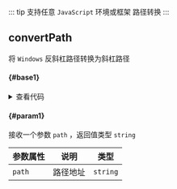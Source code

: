 <script setup>
import { useAddNumInOutlineLabel } from '../../.vitepress/utils/createElement.ts'
useAddNumInOutlineLabel(1)

import convertPath from './convertPath.vue'
</script>

::: tip 支持任意 `JavaScript` 环境或框架
路径转换
:::

## convertPath

将 `Windows` 反斜杠路径转换为斜杠路径

<div class="pure-border">

#### <divider-base /> {#base1}

<convertPath />

<details>

<summary>查看代码</summary>

<<< @/utils/convertPath/convertPath.vue

</details>

#### <divider-param /> {#param1}

接收一个参数 `path` ，返回值类型 `string`

| **参数属性** | **说明** | **类型** |
| ------------ | -------- | -------- |
| `path`       | 路径地址 | `string` |

</div>
